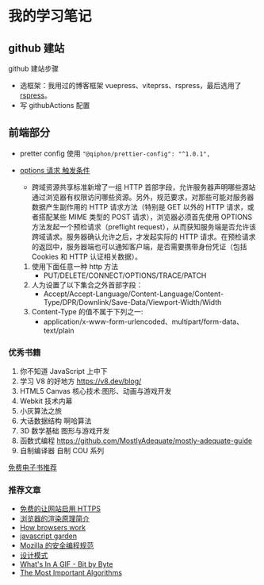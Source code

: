 # 我的学习笔记

## github 建站

github 建站步骤

- 选框架：我用过的博客框架 vuepress、viteprss、rspress，最后选用了 [rspress](https://rspress.dev/)。
- 写 githubActions 配置

## 前端部分

- pretter config 使用 `"@qiphon/prettier-config": "^1.0.1",`

- [options 请求 触发条件](https://developer.mozilla.org/zh-CN/docs/Web/HTTP/Access_control_CORS)

  - 跨域资源共享标准新增了一组 HTTP 首部字段，允许服务器声明哪些源站通过浏览器有权限访问哪些资源。另外，规范要求，对那些可能对服务器数据产生副作用的 HTTP 请求方法（特别是 GET 以外的 HTTP 请求，或者搭配某些 MIME 类型的 POST 请求），浏览器必须首先使用 OPTIONS 方法发起一个预检请求（preflight request），从而获知服务端是否允许该跨域请求。服务器确认允许之后，才发起实际的 HTTP 请求。在预检请求的返回中，服务器端也可以通知客户端，是否需要携带身份凭证（包括 Cookies 和 HTTP 认证相关数据）。

  1. 使用下面任意一种 http 方法
     - PUT/DELETE/CONNECT/OPTIONS/TRACE/PATCH
  2. 人为设置了以下集合之外首部字段：
     - Accept/Accept-Language/Content-Language/Content-Type/DPR/Downlink/Save-Data/Viewport-Width/Width
  3. Content-Type 的值不属于下列之一:
     - application/x-www-form-urlencoded、multipart/form-data、text/plain

### 优秀书籍

1. 你不知道 JavaScript 上中下
2. 学习 V8 的好地方 https://v8.dev/blog/
3. HTML5 Canvas 核心技术:图形、动画与游戏开发
4. Webkit 技术内幕
5. 小灰算法之旅
6. 大话数据结构 啊哈算法
7. 3D 数学基础 图形与游戏开发
8. 函数式编程 https://github.com/MostlyAdequate/mostly-adequate-guide
9. 自制编译器 自制 COU 系列

[免费电子书推荐](https://blog.csdn.net/haoel/article/details/6212491?spm=1001.2014.3001.5501)

### 推荐文章

- [免费的让网站启用 HTTPS](https://coolshell.cn/articles/18094.html)
- [浏览器的渲染原理简介](https://coolshell.cn/articles/9666.html)
- [How browsers work](http://taligarsiel.com/Projects/howbrowserswork1.htm)
- [javascript garden](https://shamansir.github.io/JavaScript-Garden/zh/)
- [Mozilla 的安全编程规范](https://wiki.mozilla.org/WebAppSec/Secure_Coding_Guidelines)
- [设计模式](http://www.vincehuston.org/dp/)
- [What's In A GIF - Bit by Byte](https://matthewflickinger.com/lab/whatsinagif/bits_and_bytes.asp)
- [The Most Important Algorithms](https://www3.risc.jku.at/people/ckoutsch/stuff/e_algorithms.html)
